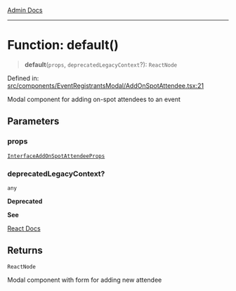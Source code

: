 [Admin Docs](/)

***

# Function: default()

> **default**(`props`, `deprecatedLegacyContext`?): `ReactNode`

Defined in: [src/components/EventRegistrantsModal/AddOnSpotAttendee.tsx:21](https://github.com/Aad1tya27/talawa-admin/blob/dd4a08e622d0fa38bcf9758a530e8cdf917dbac8/src/components/EventRegistrantsModal/AddOnSpotAttendee.tsx#L21)

Modal component for adding on-spot attendees to an event

## Parameters

### props

[`InterfaceAddOnSpotAttendeeProps`](../../../../utils/interfaces/interfaces/InterfaceAddOnSpotAttendeeProps.md)

### deprecatedLegacyContext?

`any`

**Deprecated**

**See**

[React Docs](https://legacy.reactjs.org/docs/legacy-context.html#referencing-context-in-lifecycle-methods)

## Returns

`ReactNode`

Modal component with form for adding new attendee
